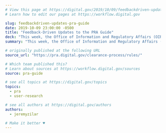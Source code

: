 ```yaml
---
# View this page at https://digital.gov/2019/10/09/feedbackdriven-updates-pra-guide
# Learn how to edit our pages at https://workflow.digital.gov

slug: feedbackdriven-updates-pra-guide
date: 2019-10-09 23:00:00 -0500
title: "Feedback-Driven Updates to the PRA Guide"
deck: "This week, the Office of Information and Regulatory Affairs (OIRA), **clarified the process for information collections associated with the Paperwork Reduction Act (PRA)**. These changes include an easy to understand chart that lays out the steps for this sometimes hard to understand process, and are a direct result of the feedback they’ve been getting from the community."
summary: "This week, the Office of Information and Regulatory Affairs (OIRA), clarified the process for information collections associated with the Paperwork Reduction Act (PRA). These changes include an easy to understand chart that lays out the steps for this sometimes hard to understand process, and are a direct result of the feedback they’ve been getting from the community."

# originally published at the following URL
source_url: "https://pra.digital.gov/clearance-process/rules/"

# Which team published this?
# Learn about sources at https://workflow.digital.gov/sources
source: pra-guide

# see all topics at https://digital.gov/topics
topics:
  - pra
  - user-research

# see all authors at https://digital.gov/authors
authors:
  - jeremyzilar

# Make it better ♥
---
```

